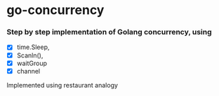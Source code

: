# go-concurrency

### Step by step implementation of Golang concurrency, using 
- [x] time.Sleep, 
- [x] Scanln(), 
- [x] waitGroup
- [x] channel
 
Implemented using restaurant analogy
